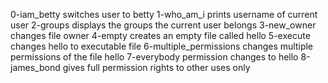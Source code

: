0-iam_betty switches user to betty
1-who_am_i prints username of current user
2-groups displays the groups the current user belongs
3-new_owner changes file owner
4-empty creates an empty file called hello
5-execute changes hello to executable file 
6-multiple_permissions changes multiple permissions of the file hello
7-everybody permission changes to hello
8-james_bond gives full permission rights to other uses only 
